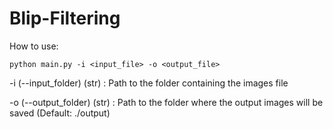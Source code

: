# Blip-Filtering

How to use:

```
python main.py -i <input_file> -o <output_file>
```

-i (--input_folder) (str) : Path to the folder containing the images file

-o (--output_folder) (str) : Path to the folder where the output images will be saved (Default: ./output)
